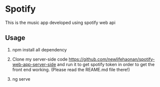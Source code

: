 # Spotify

This is the music app developed using spotify web api

## Usage

1. npm install all dependency

2. Clone my server-side code https://github.com/newlifehaonan/spotify-web-app-server-side and run it to get spotify token in order to get the front end working. (Please read the REAME.md file there!)

3. ng serve

